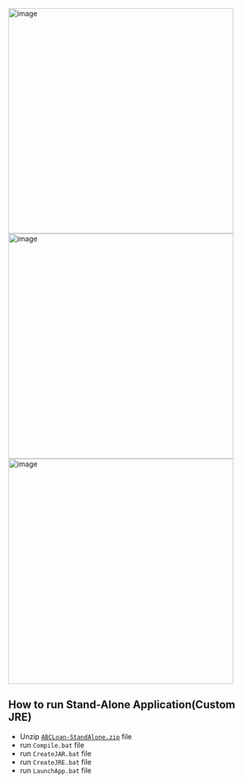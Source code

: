 
<img width="452" alt="image" src="https://user-images.githubusercontent.com/84453688/171768247-55f2f80f-110a-4f9e-aabc-1258affd9bb1.png">
<img width="452" alt="image" src="https://user-images.githubusercontent.com/84453688/171768430-429061b3-3aa6-499e-ad5b-5e5f9503876a.png">
<img width="452" alt="image" src="https://user-images.githubusercontent.com/84453688/171768442-1ccea216-8512-4c8f-b932-de2599117748.png">

## How to run Stand-Alone Application(Custom JRE)

- Unzip [`ABCLoan-StandAlone.zip`](https://github.com/JaeKimdev/TIL/blob/main/Java/ABCLoan/ABCLoan-StandAlone.zip) file
- run `Compile.bat` file
- run `CreateJAR.bat` file
- run `CreateJRE.bat` file
- run `LaunchApp.bat` file
